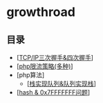 # growthroad
<h2 id="catalog">目录</h2>

- [<a href="./TcpHandshake.md">TCP/IP三次握手&四次握手</a>]
- [<a href="./php/rateLimiter.php">php限流策略(多种)</a>]
- [<a>php算法</a>]
    - [<a href="./php/queueAndStack.php">栈实现队列&队列实现栈</a>]
- [<a href="./codeSkills/hash&0x7FFF">hash & 0x7FFFFFFF问题</a>]